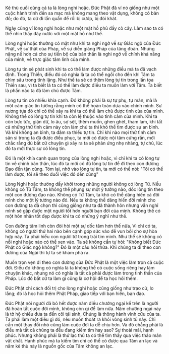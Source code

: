 Kẻ thù cuối cùng cả ta là lòng nghi hoặc. Đức Phật đã ví nó giống như một cuộc hành trình đến sa mạc mà không mang theo vật dụng, không có bản đồ; do đó, ta cứ đi lẩn quẩn để rồi bị cướp, bị đói khát.

Ngày cũng ví lòng nghi hoặc như một mặt hồ phủ đầy cỏ cây. Làm sao ta có thể nhìn thấy đáy nước với một mặt hồ như thế.

Lòng nghi hoặc thường có mặt như khi ta nghi ngờ về sự Giác ngộ của Đức Phật, về sự thật của Pháp, về sự diễn giảng Pháp của tăng đoàn. Nhưng nặng nề hơn cả cho sự tiến bộ của bản thân là nghi ngờ về chính khả năng của mình, về trực giác tâm linh của mình.

Lòng tự tin sẽ phát sinh khi ta có thể làm được những điều mà ta đã vạch định. Trong Thiền, điều đó có nghĩa là ta có thể ngồi cho đến khi Tâm ta chìm sâu trong tĩnh lặng. Như thế ta sẽ có thêm lòng tự tin trong lần tọa Thiền sau, vì ta biết là ta có thể làm được điều ta muốn làm với Tâm. Ta biết là phần nào ta đã làm chủ được Tâm.

Lòng tự tin có nhiều khía cạnh. Đó không phải là sự tự phụ, tự mãn, mà là một cảm giác tin tưởng rằng mình có thể hoàn toàn dựa vào chính mình. Sự nương tựa đó chỉ có thể xảy ra khi ta có thể làm chủ được tình của của mình. Không thể có lòng tự tin khi ta còn lệ thuộc vào tình cảm của mình. Khi ta còn bực tức, giận dữ, lo âu, sợ sệt, thèm muốn, ghen ghét, tham lam, khi tất cả những thứ tình cảm này còn làm chủ ta thì khó thể tìm được sự an bình. Và khi không an bình, ta đâm ra thiếu tự tin. Chỉ khi nào mọi thứ tình cảm sân si trong ta đã được điều phục, ta mới có được nội tâm cứng rắn, mới chắc rằng dù bất cứ chuyện gì xảy ra ta sẽ phản ứng nhẹ nhàng, tự chủ, lúc đó ta mới thực sự có lòng tin.

Đó là một khía cạnh quan trọng của lòng nghi hoặc, vì chỉ khi ta có lòng tự tin về chính bản thân, lúc đó ta mới có đủ lòng tự tin để đi theo con đường Đạo đến tận cùng. Tóm lại, nhờ vào lòng tự tin, ta mới có thể nói: "Tôi có thể làm được, tôi sẽ theo đuổi việc đó đến cùng"

Lòng Nghi hoặc thường dấy khởi trong những người không có lòng Từ. Nếu không có Từ Tâm, ta không thể phụng sự một ý tưởng nào, dốc lòng tin theo một con đường đạo nào. Không có Từ Tâm, ta khó có thể dâng hiến cả đời mình cho một lý tưởng nào đó. Nếu ta không thể dâng hiến đời mình cho con đường ta đã chọn thì cũng giống như ta đã thành hôn nhưng vẫn nghĩ mình sẽ gặp được một người tốt hơn người bạn đời của mình. Không thể có một hôn nhân tốt đẹp được khi ta có những ý nghĩ như thế.

Con đường tâm linh còn đòi hỏi một sự dốc tâm hơn thế nữa. Vì chỉ có ta, không có người thứ hai nào bên cạnh góp sức vào để vun bồi cho sự hòa hợp này. Ta phải hiểu con người từ trong trái tim mình. Như thế sẽ không có nỗi nghi hoặc nào có thể xen vào. Ta sẽ không cần tự hỏi: "Không biết Đức Phật có Giác ngộ không?" Đó là một câu hỏi thừa. Khi chúng ta đi theo con đường của Ngài thì tự ta sẽ khám phá ra.

Muốn trọn vẹn đi theo con đường của Đức Phật là một việc làm trọn cả cuộc đời. Điều đó không có nghĩa là ta không thể có cuộc sống riêng hay làm chuyện khác, nhưng nó có nghĩa là tất cả phải được làm trong tinh thần của Pháp. Lúc đó bất cứ ta làm gì cũng là cơ hội để ta học hỏi thêm.

 Đức Phật chỉ cách đối trị cho lòng nghi hoặc cũng giống như trạo cử, lo lắng; đó là học hỏi thêm Phật Pháp, giao tiếp với bạn hiền, bạn đạo.

Đức Phật nói người đã bỏ hết được năm điều chướng ngại kể trên là người đã hoàn tất cuộc đời mình, không còn gì để làm nữa. Năm chướng ngại này là tờ hộ chiếu đưa ta đến cõi tái sinh. Chúng là thông hành vĩnh cửu của ta. Ta phải làm một điều gì đó, nếu muốn thoát ra khỏi vòng sinh tủ này. Chỉ cần một thay đổi nhỏ cũng làm cuộc đời ta dễ chịu hơn. Và đó chẳng phải là điều mà tất cả chúng ta đều đang kiếm tìm hay sao? Sự thoải mái, hạnh phúc. Nhưng không phải là thứ lạc thú ta có thể tìm thấy qua việc thảo mãn vật chất. Hạnh phúc mà ta kiếm tìm chỉ có thể có được qua Tâm an lạc và năm kẻ thù này là nguồn gốc của Tâm không an lạc.